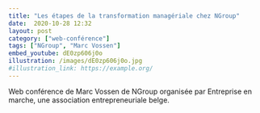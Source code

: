 ```yaml
---
title: "Les étapes de la transformation managériale chez NGroup"
date:  2020-10-28 12:32
layout: post
category: ["web-conférence"]
tags: ["NGroup", "Marc Vossen"]
embed_youtube: dE0zp606j0o
illustration: /images/dE0zp606j0o.jpg
#illustration_link: https://example.org/
---
```

Web conférence de Marc Vossen de NGroup organisée par Entreprise en marche, une association entrepreneuriale belge.
